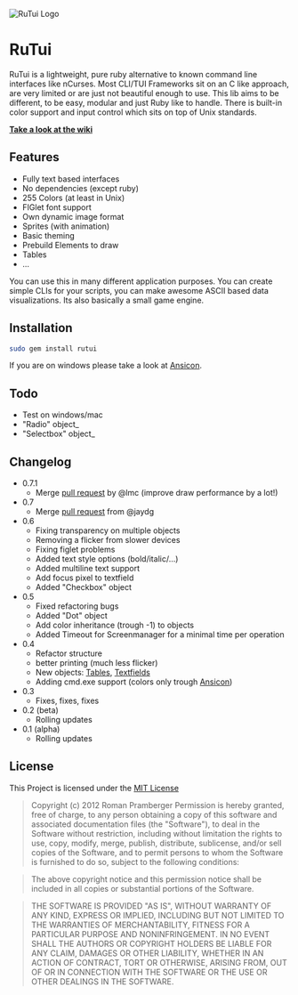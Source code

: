 ![RuTui Logo](http://i.imgur.com/cu0yNM3.png "RuTui Logo")

# RuTui

RuTui is a lightweight, pure ruby alternative to known command line interfaces like nCurses. Most CLI/TUI Frameworks sit on an C like approach, are very limited or are just not beautiful enough to use. This lib aims to be different, to be easy, modular and just Ruby like to handle. There is built-in color support and input control which sits on top of Unix standards.

[**Take a look at the wiki**](https://github.com/b1nary/rutui/wiki)

## Features

-  Fully text based interfaces
-  No dependencies (except ruby)
-  255 Colors (at least in Unix)
-  FIGlet font support
-  Own dynamic image format
-  Sprites (with animation)
-  Basic theming
-  Prebuild Elements to draw
-  Tables
-  ...

You can use this in many different application purposes. You can create simple CLIs for your scripts, you can make awesome ASCII based data visualizations. Its also basically a small game engine.

## Installation

``` bash
sudo gem install rutui
```

If you are on windows please take a look at [Ansicon](https://github.com/adoxa/ansicon).

## Todo

* Test on windows/mac
* "Radio" object_
* "Selectbox" object_

## Changelog

* 0.7.1
  * Merge [pull request](https://github.com/b1nary/rutui/pull/6) by @lmc (improve draw performance by a lot!)
* 0.7
  * Merge [pull request](https://github.com/b1nary/rutui/pull/1) from @jaydg
* 0.6
  * Fixing transparency on multiple objects
  * Removing a flicker from slower devices
  * Fixing figlet problems
  * Added text style options (bold/italic/...)
  * Added multiline text support
  * Add focus pixel to textfield
  * Added "Checkbox" object
* 0.5
  * Fixed refactoring bugs
  * Added "Dot" object
  * Add color inheritance (trough -1) to objects
  * Added Timeout for Screenmanager for a minimal time per operation
* 0.4
  * Refactor structure
  * better printing (much less flicker)
  * New objects: [Tables](https://github.com/b1nary/rutui/wiki/Tables), [Textfields](https://github.com/b1nary/rutui/wiki/Textfields)
  * Adding cmd.exe support (colors only trough [Ansicon](https://github.com/adoxa/ansicon))
* 0.3
  * Fixes, fixes, fixes
* 0.2 (beta)
  * Rolling updates
* 0.1 (alpha)
  * Rolling updates

## License
This Project is licensed under the [MIT License](http://de.wikipedia.org/wiki/MIT-Lizenz)

> Copyright (c) 2012 Roman Pramberger
> Permission is hereby granted, free of charge, to any person obtaining a copy of this software and associated documentation files (the "Software"), to deal in the Software without restriction, including without limitation the rights to use, copy, modify, merge, publish, distribute, sublicense, and/or sell copies of the Software, and to permit persons to whom the Software is furnished to do so, subject to the following conditions:

> The above copyright notice and this permission notice shall be included in all copies or substantial portions of the Software.

> THE SOFTWARE IS PROVIDED "AS IS", WITHOUT WARRANTY OF ANY KIND, EXPRESS OR IMPLIED, INCLUDING BUT NOT LIMITED TO THE WARRANTIES OF MERCHANTABILITY, FITNESS FOR A PARTICULAR PURPOSE AND NONINFRINGEMENT. IN NO EVENT SHALL THE AUTHORS OR COPYRIGHT HOLDERS BE LIABLE FOR ANY CLAIM, DAMAGES OR OTHER LIABILITY, WHETHER IN AN ACTION OF CONTRACT, TORT OR OTHERWISE, ARISING FROM, OUT OF OR IN CONNECTION WITH THE SOFTWARE OR THE USE OR OTHER DEALINGS IN THE SOFTWARE.
